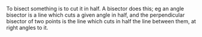 To bisect something is to cut it in half. A bisector does this; eg an
angle bisector is a line which cuts a given angle in half, and the
perpendicular bisector of two points is the line which cuts in half the
line between them, at right angles to it.
